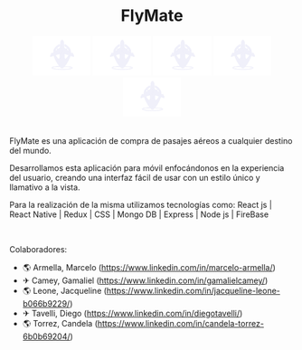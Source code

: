 <h1 align="center"> FlyMate</h1>

<div align="center">
<img src="https://raw.githubusercontent.com/GamalielCamey/PF-/main/srcFrontOne/src/components/LandingPage/logo.png" height=70>
<img src="https://raw.githubusercontent.com/GamalielCamey/PF-/main/srcFrontOne/src/components/LandingPage/logo.png" height=70>
<img src="https://raw.githubusercontent.com/GamalielCamey/PF-/main/srcFrontOne/src/components/LandingPage/logo.png" height=70>
<img src="https://raw.githubusercontent.com/GamalielCamey/PF-/main/srcFrontOne/src/components/LandingPage/logo.png" height=70>
<img src="https://raw.githubusercontent.com/GamalielCamey/PF-/main/srcFrontOne/src/components/LandingPage/logo.png" height=70>
</div>
 
</br>

<p>  
FlyMate es una aplicación de compra de pasajes aéreos a cualquier destino del mundo. 

Desarrollamos esta aplicación para móvil enfocándonos en la experiencia del usuario, creando una interfaz fácil de usar con un estilo único y llamativo a la vista.  

Para la realización de la misma utilizamos tecnologías como: 
React js | React Native | Redux | CSS | Mongo DB | Express | Node js | FireBase
  
</br>  
 
Colaboradores:
- 🌎 Armella, Marcelo (https://www.linkedin.com/in/marcelo-armella/)
- ✈ Camey, Gamaliel (https://www.linkedin.com/in/gamalielcamey/)
- 🌎 Leone, Jacqueline (https://www.linkedin.com/in/jacqueline-leone-b066b9229/)
- ✈ Tavelli, Diego (https://www.linkedin.com/in/diegotavelli/)
- 🌎 Torrez, Candela (https://www.linkedin.com/in/candela-torrez-6b0b69204/)
</p>  
